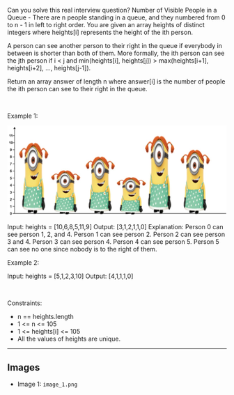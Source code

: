Can you solve this real interview question? Number of Visible People in a Queue - There are n people standing in a queue, and they numbered from 0 to n - 1 in left to right order. You are given an array heights of distinct integers where heights[i] represents the height of the ith person.

A person can see another person to their right in the queue if everybody in between is shorter than both of them. More formally, the ith person can see the jth person if i < j and min(heights[i], heights[j]) > max(heights[i+1], heights[i+2], ..., heights[j-1]).

Return an array answer of length n where answer[i] is the number of people the ith person can see to their right in the queue.

 

Example 1:

![Example 1](./image_1.png)


Input: heights = [10,6,8,5,11,9]
Output: [3,1,2,1,1,0]
Explanation:
Person 0 can see person 1, 2, and 4.
Person 1 can see person 2.
Person 2 can see person 3 and 4.
Person 3 can see person 4.
Person 4 can see person 5.
Person 5 can see no one since nobody is to the right of them.


Example 2:


Input: heights = [5,1,2,3,10]
Output: [4,1,1,1,0]


 

Constraints:

 * n == heights.length
 * 1 <= n <= 105
 * 1 <= heights[i] <= 105
 * All the values of heights are unique.

---

## Images

- Image 1: `image_1.png`

